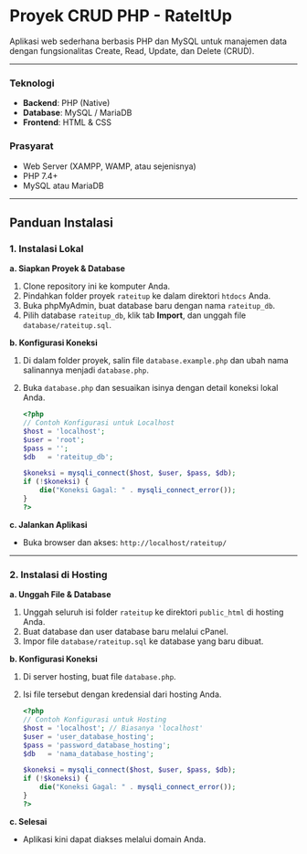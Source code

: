 <!-- @format -->

# Proyek CRUD PHP - RateItUp

Aplikasi web sederhana berbasis PHP dan MySQL untuk manajemen data dengan fungsionalitas Create, Read, Update, dan Delete (CRUD).

---

### Teknologi

- **Backend**: PHP (Native)
- **Database**: MySQL / MariaDB
- **Frontend**: HTML & CSS

### Prasyarat

- Web Server (XAMPP, WAMP, atau sejenisnya)
- PHP 7.4+
- MySQL atau MariaDB

---

## Panduan Instalasi

### 1. Instalasi Lokal

**a. Siapkan Proyek & Database**

1.  Clone repository ini ke komputer Anda.
2.  Pindahkan folder proyek `rateitup` ke dalam direktori `htdocs` Anda.
3.  Buka phpMyAdmin, buat database baru dengan nama `rateitup_db`.
4.  Pilih database `rateitup_db`, klik tab **Import**, dan unggah file `database/rateitup.sql`.

**b. Konfigurasi Koneksi**

1.  Di dalam folder proyek, salin file `database.example.php` dan ubah nama salinannya menjadi `database.php`.
2.  Buka `database.php` dan sesuaikan isinya dengan detail koneksi lokal Anda.

    ```php
    <?php
    // Contoh Konfigurasi untuk Localhost
    $host = 'localhost';
    $user = 'root';
    $pass = '';
    $db   = 'rateitup_db';

    $koneksi = mysqli_connect($host, $user, $pass, $db);
    if (!$koneksi) {
        die("Koneksi Gagal: " . mysqli_connect_error());
    }
    ?>
    ```

**c. Jalankan Aplikasi**

- Buka browser dan akses: `http://localhost/rateitup/`

---

### 2. Instalasi di Hosting

**a. Unggah File & Database**

1.  Unggah seluruh isi folder `rateitup` ke direktori `public_html` di hosting Anda.
2.  Buat database dan user database baru melalui cPanel.
3.  Impor file `database/rateitup.sql` ke database yang baru dibuat.

**b. Konfigurasi Koneksi**

1.  Di server hosting, buat file `database.php`.
2.  Isi file tersebut dengan kredensial dari hosting Anda.

    ```php
    <?php
    // Contoh Konfigurasi untuk Hosting
    $host = 'localhost'; // Biasanya 'localhost'
    $user = 'user_database_hosting';
    $pass = 'password_database_hosting';
    $db   = 'nama_database_hosting';

    $koneksi = mysqli_connect($host, $user, $pass, $db);
    if (!$koneksi) {
        die("Koneksi Gagal: " . mysqli_connect_error());
    }
    ?>
    ```

**c. Selesai**

- Aplikasi kini dapat diakses melalui domain Anda.
